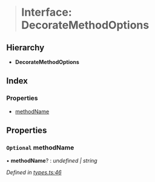 > # Interface: DecorateMethodOptions

## Hierarchy

* **DecorateMethodOptions**

## Index

### Properties

* [methodName](_types_.decoratemethodoptions.md#optional-methodname)

## Properties

### `Optional` methodName

• **methodName**? : *undefined | string*

*Defined in [types.ts:46](https://github.com/polkadot-js/api/blob/dd7b138/packages/api/src/types.ts#L46)*
